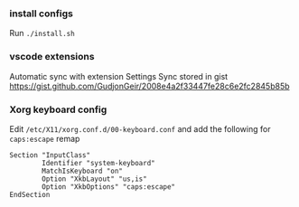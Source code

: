 
### install configs
Run `./install.sh`

### vscode extensions
Automatic sync with extension Settings Sync stored in gist https://gist.github.com/GudjonGeir/2008e4a2f33447fe28c6e2fc2845b85b<Paste>

### Xorg keyboard config
Edit `/etc/X11/xorg.conf.d/00-keyboard.conf` and add the following for `caps:escape` remap
```
Section "InputClass"
        Identifier "system-keyboard"
        MatchIsKeyboard "on"
        Option "XkbLayout" "us,is"
        Option "XkbOptions" "caps:escape"
EndSection
```
